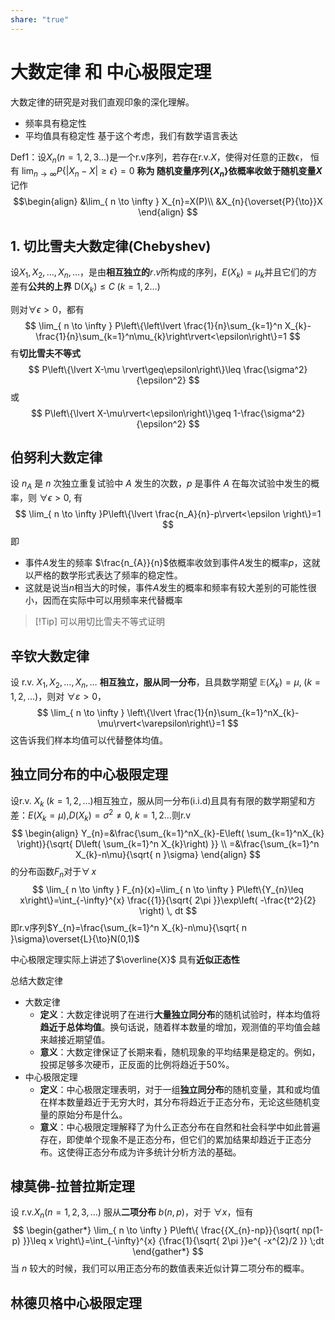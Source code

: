 ```yaml
---
share: "true"
---
```


# 大数定律 和 中心极限定理
大数定律的研究是对我们直观印象的深化理解。
- 频率具有稳定性
- 平均值具有稳定性
基于这个考虑，我们有数学语言表达

Def1：设$X_{n}(n=1,2,3\dots)$是一个r.v序列，若存在r.v.$X$，使得对任意的正数$\mathbb{\epsilon}$， 恒有 $\lim_{ n \to \infty }P\{{|X_{n}-X|\geq\epsilon}\}=0$
**称为 随机变量序列$\{X_{n}\}$依概率收敛于随机变量$X$**
记作
$$\begin{align}
&\lim_{ n \to \infty } X_{n}=X(P)\\
&X_{n}{\overset{P}{\to}}X
\end{align}
$$

## 1. 切比雪夫大数定律(Chebyshev)

设$X_{1},X_{2},\dots,X_{n},\dots，$是由**相互独立的**$r.v$所构成的序列，$E(X_{k})=\mu_{k}$并且它们的方差有**公共的上界** $\mathrm{D}(X_{k})\leq C\;(k=1,2\dots)$

则对$\forall\epsilon>0$，都有
$$
\lim_{ n \to \infty } P\left\{\left\lvert  \frac{1}{n}\sum_{k=1}^n X_{k}-\frac{1}{n}\sum_{k=1}^n\mu_{k}\right\rvert<\epsilon\right\}=1
$$
有**切比雪夫不等式**
$$
P\left\{\lvert X-\mu \rvert\geq\epsilon\right\}\leq \frac{\sigma^2}{\epsilon^2}
$$
或
$$
P\left\{\lvert X-\mu\rvert<\epsilon\right\}\geq 1-\frac{\sigma^2}{\epsilon^2}
$$

## 伯努利大数定律
设 $n_A$ 是 $n$ 次独立重复试验中 $A$ 发生的次数，$p$ 是事件 $A$ 在每次试验中发生的概率，则 $\forall\epsilon>0$, 有
$$
\lim_{ n \to \infty }P\left\{\lvert \frac{n_A}{n}-p\rvert<\epsilon \right\}=1
$$
即
- 事件$A$发生的频率 $\frac{n_{A}}{n}$依概率收敛到事件$A$发生的概率$p$，这就以严格的数学形式表达了频率的稳定性。
- 这就是说当$n$相当大的时候，事件$A$发生的概率和频率有较大差别的可能性很小，因而在实际中可以用频率来代替概率

> [!Tip] 可以用切比雪夫不等式证明

## 辛钦大数定律
设 r.v. $X_{1},X_{2},\dots,X_{n},\dots$ **相互独立，服从同一分布**，且具数学期望 $\mathbb{E}(X_{k})=\mu,\;(k=1,2,\dots)$，则对 $\forall\varepsilon>0$，
$$
\lim_{ n \to \infty } \left\{\lvert \frac{1}{n}\sum_{k=1}^nX_{k}-\mu\rvert<\varepsilon\right\}=1
$$
这告诉我们样本均值可以代替整体均值。

## 独立同分布的中心极限定理

设r.v. $X_{k}\;(k=1,2,\dots)$相互独立，服从同一分布(i.i.d)且具有有限的数学期望和方差：$E(X_{k}=\mu)$,$D(X_{k})=\sigma^2\neq{0},\;k=1,2\dots$则r.v
$$
\begin{align}
Y_{n}=&\frac{\sum_{k=1}^nX_{k}-E\left( \sum_{k=1}^nX_{k} \right)}{\sqrt{ D\left( \sum_{k=1}^n X_{k}\right) }} \\
=&\frac{\sum_{k=1}^n X_{k}-n\mu}{\sqrt{ n }\sigma}
\end{align}
$$
的分布函数$F_n$对于$\forall \,x$
$$
\lim_{ n \to \infty } F_{n}(x)=\lim_{ n \to \infty } P\left\{Y_{n}\leq x\right\}=\int_{-\infty}^{x} \frac{{1}}{\sqrt{ 2\pi }}\exp\left( -\frac{t^2}{2} \right) \, dt 
$$
即r.v序列$Y_{n}=\frac{\sum_{k=1}^n X_{k}-n\mu}{\sqrt{ n }\sigma}\overset{L}{\to}N(0,1)$

中心极限定理实际上讲述了$\overline{X}$ 具有**近似正态性**

总结大数定律
- 大数定律
	- **定义**：大数定律说明了在进行**大量独立同分布**的随机试验时，样本均值将**趋近于总体均值**。换句话说，随着样本数量的增加，观测值的平均值会越来越接近期望值。
	- **意义**：大数定律保证了长期来看，随机现象的平均结果是稳定的。例如，投掷足够多次硬币，正反面的比例将趋近于50%。
- 中心极限定理
	- **定义**：中心极限定理表明，对于一组**独立同分布**的随机变量，其和或均值在样本数量趋近于无穷大时，其分布将趋近于正态分布，无论这些随机变量的原始分布是什么。
	- **意义**：中心极限定理解释了为什么正态分布在自然和社会科学中如此普遍存在，即使单个现象不是正态分布，但它们的累加结果却趋近于正态分布。这使得正态分布成为许多统计分析方法的基础。

## 棣莫佛-拉普拉斯定理
设 r.v.$X_{n}(n=1,2,3,\dots)$ 服从**二项分布** $b(n,p)$，对于 $\forall x$，恒有
$$
\begin{gather*}
\lim_{ n \to \infty } P\left\{ \frac{{X_{n}-np}}{\sqrt{ np(1-p) }}\leq x \right\}=\int_{-\infty}^{x} {\frac{1}{\sqrt{ 2\pi }}e^{ -x^{2}/2 }} \;dt
\end{gather*}
$$ 当 $n$ 较大的时候，我们可以用正态分布的数值表来近似计算二项分布的概率。

## 林德贝格中心极限定理
